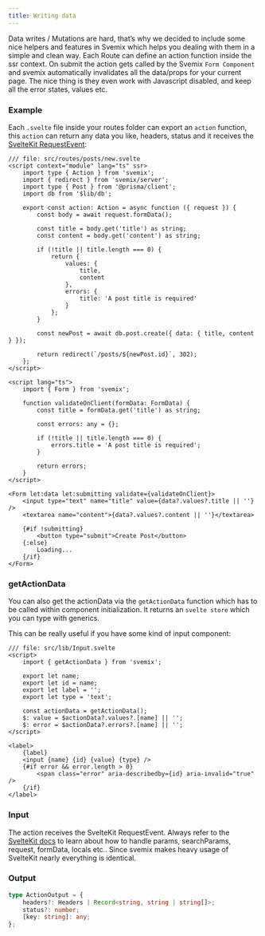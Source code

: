 ```yaml
---
title: Writing data
---
```


Data writes / Mutations are hard, that’s why we decided to include some nice helpers and features in Svemix which helps you dealing with them in a simple and clean way. Each Route can define an action function inside the ssr context. On submit the action gets called by the Svemix `Form Component` and svemix automatically invalidates all the data/props for your current page. The nice thing is they even work with Javascript disabled, and keep all the error states, values etc.

### Example

Each `.svelte` file inside your routes folder can export an `action` function, this `action` can return any data you like, headers, status and it receives the [SvelteKit RequestEvent](https://kit.svelte.dev/docs#routing-endpoints):

```svelte
/// file: src/routes/posts/new.svelte 
<script context="module" lang="ts" ssr>
	import type { Action } from 'svemix';
	import { redirect } from 'svemix/server';
	import type { Post } from '@prisma/client';
	import db from '$lib/db';

	export const action: Action = async function ({ request }) {
		const body = await request.formData();

		const title = body.get('title') as string;
		const content = body.get('content') as string;

		if (!title || title.length === 0) {
			return {
				values: {
					title,
					content
				},
				errors: {
					title: 'A post title is required'
				}
			};
		}

		const newPost = await db.post.create({ data: { title, content } });

		return redirect(`/posts/${newPost.id}`, 302);
	};
</script>

<script lang="ts">
	import { Form } from 'svemix';

	function validateOnClient(formData: FormData) {
		const title = formData.get('title') as string;

		const errors: any = {};

		if (!title || title.length === 0) {
			errors.title = 'A post title is required';
		}

		return errors;
	}
</script>

<Form let:data let:submitting validate={validateOnClient}>
	<input type="text" name="title" value={data?.values?.title || ''} />
	<textarea name="content">{data?.values?.content || ''}</textarea>

	{#if !submitting}
		<button type="submit">Create Post</button>
	{:else}
		Loading...
	{/if}
</Form>
```

### getActionData

You can also get the actionData via the `getActionData` function which has to be called within component initialization. It returns an `svelte store` which you can type with generics.

This can be really useful if you have some kind of input component:

```svelte
/// file: src/lib/Input.svelte
<script>
	import { getActionData } from 'svemix';

	export let name;
	export let id = name;
	export let label = '';
	export let type = 'text';

	const actionData = getActionData();
	$: value = $actionData?.values?.[name] || '';
	$: error = $actionData?.errors?.[name] || '';
</script>

<label>
	{label}
	<input {name} {id} {value} {type} />
	{#if error && error.length > 0}
		<span class="error" aria-describedby={id} aria-invalid="true" />
	{/if}
</label>
```

### Input

The action receives the SvelteKit RequestEvent. Always refer to the [SvelteKit docs](https://kit.svelte.dev/docs/routing) to learn about how to handle params, searchParams, request, formData, locals etc.. Since svemix makes heavy usage of SvelteKit nearly everything is identical.

### Output

```ts
type ActionOutput = {
	headers?: Headers | Record<string, string | string[]>;
	status?: number;
	[key: string]: any;
};
```
